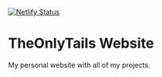 [![Netlify Status](https://api.netlify.com/api/v1/badges/ea3ab833-91d5-49eb-b447-a16aeea9fff3/deploy-status)](https://theonlytails.com)

# TheOnlyTails Website

My personal website with all of my projects. 
